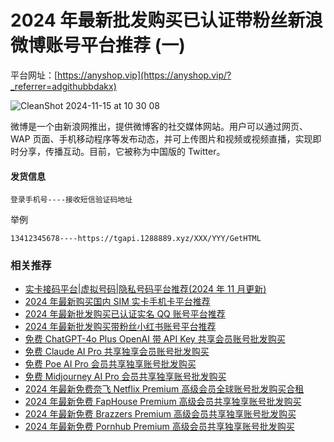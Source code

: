 # 2024 年最新批发购买已认证带粉丝新浪微博账号平台推荐 (一)

平台网址：[https://anyshop.vip](https://anyshop.vip/?_referrer=adgithubbdakx)

![CleanShot 2024-11-15 at 10 30 08](https://github.com/user-attachments/assets/ca9e9b2a-b2c3-48d5-866b-f83ed5b800b4)

微博是一个由新浪网推出，提供微博客的社交媒体网站。用户可以通过网页、WAP 页面、手机移动程序等发布动态，并可上传图片和视频或视频直播，实现即时分享，传播互动。目前，它被称为中国版的 Twitter。

#### 发货信息

```
登录手机号----接收短信验证码地址
```

举例

```
13412345678----https://tgapi.1288889.xyz/XXX/YYY/GetHTML
```

### 相关推荐

- [实卡接码平台|虚拟号码|隐私号码平台推荐(2024 年 11 月更新)](https://github.com/bdakx/top-sms-platforms)
- [2024 年最新购买国内 SIM 实卡手机卡平台推荐](https://github.com/bdakx/top-cn-sim-card)
- [2024 年最新批发购买已认证实名 QQ 账号平台推荐](https://github.com/bdakx/top-qq)
- [2024 年最新批发购买带粉丝小红书账号平台推荐](https://github.com/bdakx/top-xiaohongshu)
- [免费 ChatGPT-4o Plus OpenAI 带 API Key 共享会员账号批发购买](https://github.com/bdakx/free-chatgpt-plus02)
- [免费 Claude AI Pro 共享独享会员账号批发购买](https://github.com/bdakx/free-claude-ai-pro02)
- [免费 Poe AI Pro 会员共享独享账号批发购买](https://github.com/bdakx/free-poe-ai-pro02)
- [免费 Midjourney AI Pro 会员共享独享账号批发购买](https://github.com/bdakx/free-midjourney-pro-02)
- [2024 年最新免费奈飞 Netflix Premium 高级会员全球账号批发购买合租](https://github.com/bdakx/free-netflix-accounts)
- [2024 年最新免费 FapHouse Premium 高级会员共享独享账号批发购买](https://github.com/bdakx/free-faphouse-accounts)
- [2024 年最新免费 Brazzers Premium 高级会员共享独享账号批发购买](https://github.com/bdakx/free-brazzers-accounts)
- [2024 年最新免费 Pornhub Premium 高级会员共享独享账号批发购买](https://github.com/bdakx/free-pornhub-accounts)
